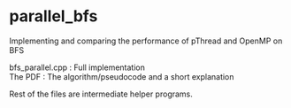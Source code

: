 # parallel_bfs
Implementing and comparing the performance of pThread and OpenMP on BFS

bfs_parallel.cpp : Full implementation                                
The PDF : The algorithm/pseudocode and a short explanation                                 

Rest of the files are intermediate helper programs.
